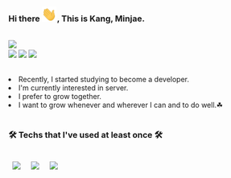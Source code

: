 <h3>Hi there <img src="https://raw.githubusercontent.com/ABSphreak/ABSphreak/master/gifs/Hi.gif" width="30px">, This is Kang, Minjae.</h3>
  <p>
  <br><img src="https://img.shields.io/badge/Languages-Korean%20%26%20English-pink" /><br>
  <a href="https://velog.io/@m1njae" target="_blank"><img src="https://img.shields.io/badge/Velog-20c997?style=flat-square&logo=Vimeo&logoColor=white"/></a>
  <a href="https://www.instagram.com/_m1njae__/" target="_blank"><img src="https://img.shields.io/badge/Instagram-E4405F?style=flat-square&logo=Instagram&logoColor=white"/></a>
  <img src="https://img.shields.io/badge/rkdalswo1021@hanyang.ac.kr-EA4335?style=flat-square&logo=Gmail&logoColor=white"/><br><br>

  
  <li>Recently, I started studying to become a developer.</li>
  <li>I'm currently interested in server.</li>
  <li>I prefer to grow together.</li>
  <li>I want to grow whenever and wherever I can and to do well.☘ </li><br><bt>
  </p>
 
  

<h3>🛠 Techs that I've used at least once 🛠
   <p>
     <br>
     <code> <img height="34" src="https://upload.wikimedia.org/wikipedia/commons/f/f8/Python_logo_and_wordmark.svg"> </code>
     <code> <img height="50" src="https://www.vectorlogo.zone/logos/mysql/mysql-ar21.svg"> </code>
     <code> <img height="40" src="https://upload.wikimedia.org/wikipedia/commons/7/7e/Node.js_logo_2015.svg"></code></p>
  </h3>

